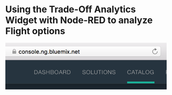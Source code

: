 # Using the Trade-Off Analytics Widget with Node-RED to analyze Flight options

![Alt text](images/catalog.png "Bluemix -> Catalog")
